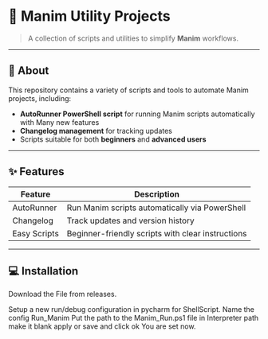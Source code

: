 # 🧩 Manim Utility Projects
> A collection of scripts and utilities to simplify **Manim** workflows.

---

## 📌 About
This repository contains a variety of scripts and tools to automate Manim projects, including:

- **AutoRunner PowerShell script** for running Manim scripts automatically with Many new features
- **Changelog management** for tracking updates  
- Scripts suitable for both **beginners** and **advanced users**  

---

## ✨ Features

| Feature | Description |
|---------|-------------|
| AutoRunner | Run Manim scripts automatically via PowerShell |
| Changelog | Track updates and version history |
| Easy Scripts | Beginner-friendly scripts with clear instructions |
---

## 💻 Installation

Download the File from releases.

Setup a new run/debug configuration in pycharm for ShellScript.
Name the config Run_Manim
Put the path to the Manim_Run.ps1 file
in Interpreter path make it blank apply or save and click ok
You are set now.
